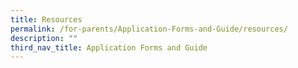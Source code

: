 ```yaml
---
title: Resources
permalink: /for-parents/Application-Forms-and-Guide/resources/
description: ""
third_nav_title: Application Forms and Guide
---
```

